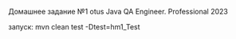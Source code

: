 Домашнее задание №1 otus Java QA Engineer. Professional 2023

запуск: mvn clean test -Dtest=hm1_Test
